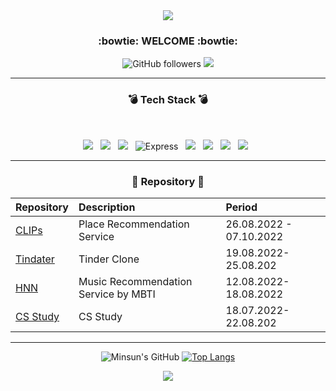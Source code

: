<div align="center">
<img src="https://capsule-render.vercel.app/api?type=waving&color=timeGradient&height=180&section=header&text=Minsun's%Github&fontSize=35"/>

<h3 align="center"><b> :bowtie: WELCOME :bowtie: </b></h3> 

<img alt="GitHub followers" src="https://img.shields.io/github/followers/Minsun91?style=social">  <a href="https://hits.seeyoufarm.com"><img src="https://hits.seeyoufarm.com/api/count/incr/badge.svg?url=https%3A%2F%2Fgithub.com%2FMinsun91&count_bg=%23E12CA3&title_bg=%23555555&icon=&icon_color=%23E7E7E7&title=hits&edge_flat=false"/></a>

---

<h3 align="center"><b> 💣 Tech Stack 💣 </b></h3>

</br>
<p align="center">
<img src="https://img.shields.io/badge/github-181717?style=flat&logo=github&logoColor=white"></a> &nbsp
<img src="https://img.shields.io/badge/JavaScript-F7DF1E?style=flat&logo=JavaScript&logoColor=white"/></a> &nbsp
<img src="https://img.shields.io/badge/Node.js-339933?style=flat&logo=Node.js&logoColor=white"/></a> &nbsp
<img alt="Express" src="https://img.shields.io/badge/Express-000000?style=flat&logo=Express&logoColor=white"></a> &nbsp
<img src="https://img.shields.io/badge/MongoDB-47A248?style=flat&logo=MongoDB&logoColor=white"/></a> &nbsp 
<img src="https://img.shields.io/badge/MySQL-4479A1?style=flat&logo=MySQL&logoColor=white"/></a> &nbsp 
<img src="https://img.shields.io/badge/Amazon AWS-f7f7f7?style=flat&logo=Amazon AWS&logoColor=f89400"></a> &nbsp
<img src="https://img.shields.io/badge/Amazon AWS S3-f7f7f7?style=flat&logo=Amazon%20AWS S3&logoColor=f89400"/></a> &nbsp </p>

---


<h3 align="center"><b> 📝 Repository 📝 </b></h3>

| Repository                                                               |  Description                   | Period    | 
| :----------------------------------------------------------------------- | :----------------------------- | :-------- |
| [CLIPs](https://github.com/codeing999/CLIPs-backend) | Place Recommendation Service  | 26.08.2022 - 07.10.2022 |
| [Tindater](https://github.com/TinDater/TinDater-backend) | Tinder Clone  | 19.08.2022- 25.08.202 |
| [HNN](https://github.com/codeing999/hanghae-algorithm-study) | Music Recommendation Service by MBTI | 12.08.2022- 18.08.2022|
| [CS Study](https://github.com/Minsun91/hanghae-cs-study.git) | CS Study  | 18.07.2022- 22.08.202 |


---


![Minsun's GitHub](https://github-readme-stats.vercel.app/api?username=Minsun91&show_icons=true&theme=dracula)
[![Top Langs](https://github-readme-stats.vercel.app/api/top-langs/?username=Minsun91)](https://github.com/Minsun91/github-readme-stats)



<p align="center">
<img src="https://capsule-render.vercel.app/api?type=waving&color=timeGradient&height=130&section=footer&text=&fontSize=50"/>

</div>
